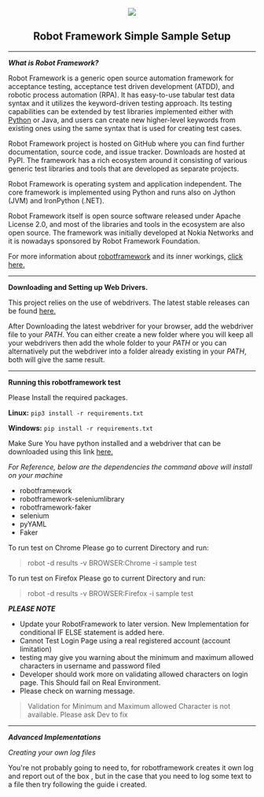 <p align="center"><img src="https://avatars2.githubusercontent.com/u/574284?s=200&v=4"/></p>
<h2 align="center">Robot Framework Simple Sample Setup</h2>



---
**_What is Robot Framework?_**

Robot Framework is a generic open source automation framework for acceptance testing, acceptance test driven development (ATDD), and robotic process automation (RPA). It has easy-to-use tabular test data syntax and it utilizes the keyword-driven testing approach. Its testing capabilities can be extended by test libraries implemented either with [Python](https://www.python.org/) or Java, and users can create new higher-level keywords from existing ones using the same syntax that is used for creating test cases.

Robot Framework project is hosted on GitHub where you can find further documentation, source code, and issue tracker. Downloads are hosted at PyPI. The framework has a rich ecosystem around it consisting of various generic test libraries and tools that are developed as separate projects.

Robot Framework is operating system and application independent. The core framework is implemented using Python and runs also on Jython (JVM) and IronPython (.NET).

Robot Framework itself is open source software released under Apache License 2.0, and most of the libraries and tools in the ecosystem are also open source. The framework was initially developed at Nokia Networks and it is nowadays sponsored by Robot Framework Foundation.

For more information about [robotframework](https://robotframework.org/) and its inner workings, [click here.](https://robotframework.org/)



---
**Downloading and Setting up Web Drivers.**

This project relies on the use of webdrivers. The latest stable releases can be found [here.](https://www.seleniumhq.org/download/)

After Downloading the latest webdriver for your browser, add the webdriver file to your _PATH_. You can either create a new folder where you will keep all your webdrivers then add the whole folder to your _PATH_ or you can alternatively put the webdriver into a folder already existing in your _PATH_, both will give the same result.

---
**Running this robotframework test**

Please Install the required packages.

**Linux:** `pip3 install -r requirements.txt`

**Windows:** `pip install -r requirements.txt`

Make Sure You have python installed and a webdriver that can be downloaded using this link [here.](https://www.seleniumhq.org/download/)

_For Reference, below are the dependencies the command above will install on your machine_
* robotframework
* robotframework-seleniumlibrary
* robotframework-faker
* selenium
* pyYAML
* Faker

To run test on Chrome Please go to current Directory and run:

> robot -d results -v BROWSER:Chrome -i sample test

To run test on Firefox Please go to current Directory and run:

> robot -d results -v BROWSER:Firefox -i sample test


**_PLEASE NOTE_**
* Update your RobotFramework to later version. New Implementation for conditional IF ELSE statement is added here.
* Cannot Test Login Page using a real registered account (account limitation)
* testing may give you warning about the minimum and maximum allowed characters in username and password filed
* Developer should work more on validating allowed characters on login page. This Should fail on Real Environment.
* Please check on warning message.
> Validation for Minimum and Maximum allowed Character is not available. Please ask Dev to fix
 

---
**_Advanced Implementations_**

_Creating your own log files_

You're not probably going to need to, for robotframework creates it own log and report out of the box , but in the case that you need to log some text to a file then try following the guide i created.
